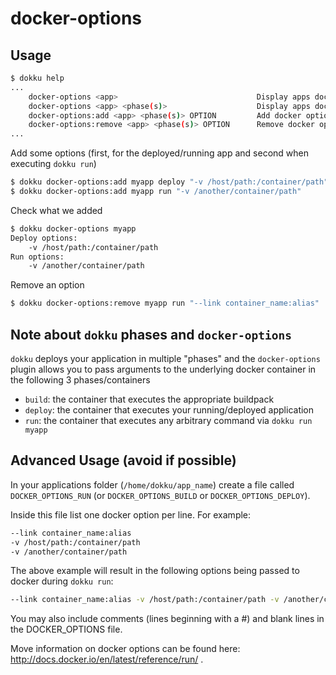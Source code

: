 docker-options
========================

Usage
-----

```bash
$ dokku help
...
    docker-options <app>                               Display apps docker options for all phases
    docker-options <app> <phase(s)>                    Display apps docker options for phase (comma seperated phase list)
    docker-options:add <app> <phase(s)> OPTION         Add docker option to app for phase (comma seperated phase list)
    docker-options:remove <app> <phase(s)> OPTION      Remove docker option from app for phase (comma seperated phase list)
...
````

Add some options (first, for the deployed/running app and second when executing `dokku run`)

```bash
$ dokku docker-options:add myapp deploy "-v /host/path:/container/path"
$ dokku docker-options:add myapp run "-v /another/container/path"
```

Check what we added

```bash
$ dokku docker-options myapp
Deploy options:
    -v /host/path:/container/path
Run options:
    -v /another/container/path
```

Remove an option
```bash
$ dokku docker-options:remove myapp run "--link container_name:alias"
```

Note about `dokku` phases and `docker-options`
------------
`dokku` deploys your application in multiple "phases" and the `docker-options` plugin allows you to pass arguments to the underlying docker container in the following 3 phases/containers
- `build`: the container that executes the appropriate buildpack
- `deploy`: the container that executes your running/deployed application
- `run`: the container that executes any arbitrary command via `dokku run myapp`


Advanced Usage (avoid if possible)
------------

In your applications folder (`/home/dokku/app_name`) create a file called `DOCKER_OPTIONS_RUN` (or `DOCKER_OPTIONS_BUILD` or `DOCKER_OPTIONS_DEPLOY`).

Inside this file list one docker option per line. For example:

```bash
--link container_name:alias
-v /host/path:/container/path
-v /another/container/path
```

The above example will result in the following options being passed to docker during `dokku run`:

```bash
--link container_name:alias -v /host/path:/container/path -v /another/container/path
```

You may also include comments (lines beginning with a #) and blank lines in the DOCKER_OPTIONS file.

Move information on docker options can be found here: http://docs.docker.io/en/latest/reference/run/ .
